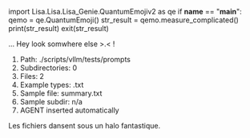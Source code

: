 
import Lisa.Lisa.Lisa_Genie.QuantumEmojiv2 as qe
if __name__ == "__main__":
  qemo = qe.QuantumEmoji()
  str_result = qemo.measure_complicated()
  print(str_result)
  exit(str_result)

... Hey look somwhere else >.< !

1. Path: ./scripts/vllm/tests/prompts
2. Subdirectories: 0
3. Files: 2
4. Example types: .txt
5. Sample file: summary.txt
6. Sample subdir: n/a
7. AGENT inserted automatically

Les fichiers dansent sous un halo fantastique.
